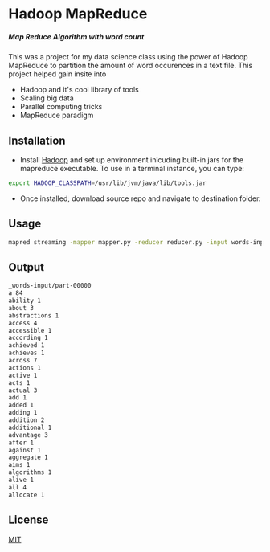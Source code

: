 # Hadoop MapReduce
##### Map Reduce Algorithm with word count
This was a project for my data science class using the power of Hadoop MapReduce to partition the amount of word occurences in a text file. This project helped gain insite into 

- Hadoop and it's cool library of tools
- Scaling big data
- Parallel computing tricks
- MapReduce paradigm

## Installation
* Install [Hadoop](https://hadoop.apache.org/releases.html) and set up environment inlcuding built-in jars for the mapreduce executable. To use in a terminal instance, you can type:
```bash
export HADOOP_CLASSPATH=/usr/lib/jvm/java/lib/tools.jar
``` 

* Once installed, download source repo and navigate to destination folder. 

## Usage
```bash
mapred streaming -mapper mapper.py -reducer reducer.py -input words-input -output words-output
```

## Output
```bash
_words-input/part-00000
a 84	
ability 1	
about 3	
abstractions 1	
access 4	
accessible 1	
according 1	
achieved 1	
achieves 1	
across 7	
actions 1	
active 1	
acts 1	
actual 3	
add 1	
added 1	
adding 1	
addition 2	
additional 1	
advantage 3	
after 1	
against 1	
aggregate 1	
aims 1	
algorithms 1	
alive 1	
all 4	
allocate 1	
```

## License
[MIT](https://choosealicense.com/licenses/mit/)